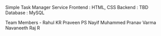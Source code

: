 Simple Task Manager Service 
Frontend : HTML, CSS
Backend : TBD
Database : MySQL


Team Members -
Rahul KR
Praveen PS
Nayif Muhammed
Pranav Varma
Navaneeth Raj R
